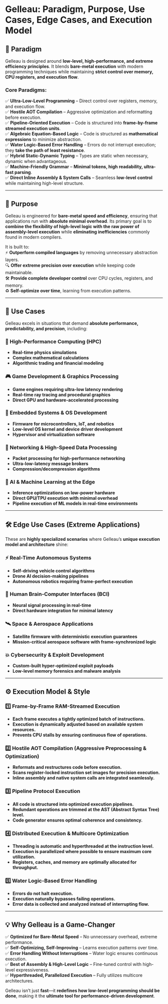 # **Gelleau: Paradigm, Purpose, Use Cases, Edge Cases, and Execution Model**  

## **🧩 Paradigm**  
Gelleau is designed around **low-level, high-performance, and extreme efficiency principles**. It blends **bare-metal execution** with modern programming techniques while maintaining **strict control over memory, CPU registers, and execution flow**.  

### **Core Paradigms:**  
✅ **Ultra-Low-Level Programming** – Direct control over registers, memory, and execution flow.  
✅ **Hostile AOT Compilation** – Aggressive optimization and reformatting before execution.  
✅ **Pipeline-Oriented Execution** – Code is structured into **frame-by-frame streamed execution units**.  
✅ **Algebraic Equation-Based Logic** – Code is structured as **mathematical expressions** to minimize abstraction.  
✅ **Water Logic-Based Error Handling** – Errors do not interrupt execution; they **take the path of least resistance**.  
✅ **Hybrid Static-Dynamic Typing** – Types are static when necessary, dynamic when advantageous.  
✅ **Machine-Friendly Grammar** – **Minimal tokens, high readability, ultra-fast parsing**.  
✅ **Direct Inline Assembly & System Calls** – Seamless **low-level control** while maintaining high-level structure.  

---

## **🎯 Purpose**  
Gelleau is engineered for **bare-metal speed and efficiency**, ensuring that applications run with **absolute minimal overhead**. Its primary goal is to **combine the flexibility of high-level logic with the raw power of assembly-level execution** while **eliminating inefficiencies** commonly found in modern compilers.  

It is built to:  
⚡ **Outperform compiled languages** by removing unnecessary abstraction layers.  
🔍 **Offer extreme precision over execution** while keeping code maintainable.  
🛠️ **Provide complete developer control** over CPU cycles, registers, and memory.  
♻️ **Self-optimize over time**, learning from execution patterns.  

---

## **🔧 Use Cases**  
Gelleau excels in situations that demand **absolute performance, predictability, and precision**, including:  

### **🚀 High-Performance Computing (HPC)**
- **Real-time physics simulations**  
- **Complex mathematical calculations**  
- **Algorithmic trading and financial modeling**  

### **🎮 Game Development & Graphics Processing**  
- **Game engines requiring ultra-low latency rendering**  
- **Real-time ray tracing and procedural graphics**  
- **Direct GPU and hardware-accelerated processing**  

### **🔬 Embedded Systems & OS Development**  
- **Firmware for microcontrollers, IoT, and robotics**  
- **Low-level OS kernel and device driver development**  
- **Hypervisor and virtualization software**  

### **🔗 Networking & High-Speed Data Processing**  
- **Packet processing for high-performance networking**  
- **Ultra-low-latency message brokers**  
- **Compression/decompression algorithms**  

### **🤖 AI & Machine Learning at the Edge**  
- **Inference optimizations on low-power hardware**  
- **Direct GPU/TPU execution with minimal overhead**  
- **Pipeline execution of ML models in real-time environments**  

---

## **🛠️ Edge Use Cases (Extreme Applications)**  
These are **highly specialized scenarios** where Gelleau’s **unique execution model and architecture** shine:  

### **⚡ Real-Time Autonomous Systems**
- **Self-driving vehicle control algorithms**  
- **Drone AI decision-making pipelines**  
- **Autonomous robotics requiring frame-perfect execution**  

### **🧠 Human Brain-Computer Interfaces (BCI)**
- **Neural signal processing in real-time**  
- **Direct hardware integration for minimal latency**  

### **🛰️ Space & Aerospace Applications**
- **Satellite firmware with deterministic execution guarantees**  
- **Mission-critical aerospace software with frame-synchronized logic**  

### **💥 Cybersecurity & Exploit Development**
- **Custom-built hyper-optimized exploit payloads**  
- **Low-level memory forensics and malware analysis**  

---

## **⚙️ Execution Model & Style**  

### **1️⃣ Frame-by-Frame RAM-Streamed Execution**  
- **Each frame executes a tightly optimized batch of instructions.**  
- **Execution is dynamically adjusted based on available system resources.**  
- **Prevents CPU stalls by ensuring continuous flow of operations.**  

### **2️⃣ Hostile AOT Compilation (Aggressive Preprocessing & Optimization)**  
- **Reformats and restructures code before execution.**  
- **Scans register-locked instruction set images for precision execution.**  
- **Inline assembly and native system calls are integrated seamlessly.**  

### **3️⃣ Pipeline Protocol Execution**  
- **All code is structured into optimized execution pipelines.**  
- **Redundant operations are trimmed at the AST (Abstract Syntax Tree) level.**  
- **Code generator ensures optimal coherence and consistency.**  

### **4️⃣ Distributed Execution & Multicore Optimization**  
- **Threading is automatic and hyperthreaded at the instruction level.**  
- **Execution is parallelized where possible to ensure maximum core utilization.**  
- **Registers, caches, and memory are optimally allocated for throughput.**  

### **5️⃣ Water Logic-Based Error Handling**  
- **Errors do not halt execution.**  
- **Execution naturally bypasses failing operations.**  
- **Error data is collected and analyzed instead of interrupting flow.**  

---

## **💡 Why Gelleau is a Game-Changer**  
✅ **Optimized for Bare-Metal Speed** – No unnecessary overhead, extreme performance.  
✅ **Self-Optimizing, Self-Improving** – Learns execution patterns over time.  
✅ **Error Handling Without Interruptions** – Water logic ensures continuous execution.  
✅ **Best of Assembly & High-Level Logic** – Fine-tuned control with high-level expressiveness.  
✅ **Hyperthreaded, Parallelized Execution** – Fully utilizes multicore architectures.  

Gelleau isn’t just **fast**—it **redefines how low-level programming should be done**, making it the **ultimate tool for performance-driven development**.
